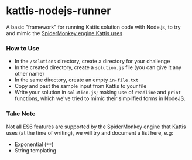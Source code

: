 # kattis-nodejs-runner
A basic "framework" for running Kattis solution code with Node.js, to try and mimic the [SpiderMonkey engine Kattis uses](https://open.kattis.com/help/javascript)

### How to Use

- In the `/solutions` directory, create a directory for your challenge
- In the created directory, create a `solution.js` file (you can give it any other name)
- In the same directory, create an empty `in-file.txt`
- Copy and past the sample input from Kattis to your file
- Write your solution in `solution.js`; making use of `readline` and `print` functions, which we've tried to mimic their simplified forms in NodeJS.

### Take Note

Not all ES6 features are supported by the SpiderMonkey engine that Kattis uses (at the time of writing), we will try and document a list here, e.g:

- Exponential (`**`)
- String templating
